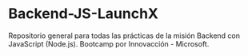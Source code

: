 # Backend-JS-LaunchX
Repositorio general para todas las prácticas de la misión Backend con JavaScript (Node.js). 
Bootcamp por Innovacción - Microsoft.

